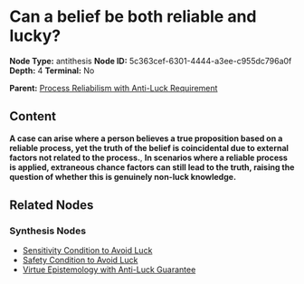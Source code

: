 # Can a belief be both reliable and lucky?

**Node Type:** antithesis
**Node ID:** 5c363cef-6301-4444-a3ee-c955dc796a0f
**Depth:** 4
**Terminal:** No

**Parent:** [Process Reliabilism with Anti-Luck Requirement](process-reliabilism-with-anti-luck-requirement-synthesis-f7e5e1a5-f2fe-470d-a917-0e260b5369f6.md)

## Content

**A case can arise where a person believes a true proposition based on a reliable process, yet the truth of the belief is coincidental due to external factors not related to the process.**, **In scenarios where a reliable process is applied, extraneous chance factors can still lead to the truth, raising the question of whether this is genuinely non-luck knowledge.**

## Related Nodes

### Synthesis Nodes

- [Sensitivity Condition to Avoid Luck](sensitivity-condition-to-avoid-luck-synthesis-2ff97dda-98a4-4db2-88dd-aaf8d6534345.md)
- [Safety Condition to Avoid Luck](safety-condition-to-avoid-luck-synthesis-08040c8e-5451-4ebd-b879-139f01d73890.md)
- [Virtue Epistemology with Anti-Luck Guarantee](virtue-epistemology-with-anti-luck-guarantee-synthesis-16c0e2d7-8a28-42b5-8443-e909a1d9d6ed.md)
